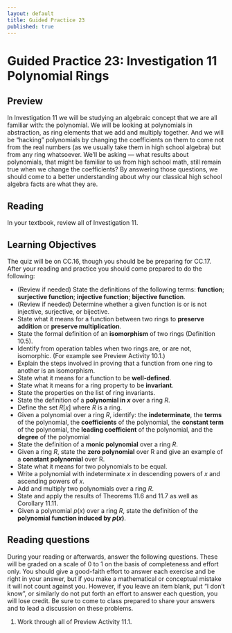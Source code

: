 ```yaml
---
layout: default
title: Guided Practice 23
published: true
---
```



# Guided Practice 23: Investigation 11 Polynomial Rings

## Preview

In Investigation 11 we will be studying an algebraic concept that we are all familiar with: the polynomial. We will be looking at polynomials in abstraction, as ring elements that we add and multiply together. And we will be “hacking” polynomials by changing the coefficients on them to come not from the real numbers (as we usually take them in high school algebra) but from any ring whatsoever. We’ll be asking — what results about polynomials, that might be familiar to us from high school math, still remain true when we change the coefficients? By answering those questions, we should come to a better understanding about why our classical high school algebra facts are what they are.

## Reading

In your textbook, review all of Investigation 11.

## Learning Objectives 

The quiz will be on CC.16, though you should be be preparing for CC.17. After your reading and practice you should come prepared to do the following:

+ (Review if needed) State the definitions of the following terms: __function__; __surjective function__; __injective function__; __bijective function__.
+ (Review if needed) Determine whether a given function is or is not injective, surjective, or bijective.
+ State what it means for a function between two rings to __preserve addition__ or __preserve multiplication__.
+ State the formal definition of an __isomorphism__ of two rings (Definition 10.5).
+ Identify from operation tables when two rings are, or are not, isomorphic. (For example see  Preview Activity 10.1.)
+ Explain the steps involved in proving that a function from one ring to another is an isomorphism.
+ State what it means for a function to be __well-defined__.
+ State what it means for a ring property to be __invariant__.
+ State the properties on the list of ring invariants.
+ State the definition of a __polynomial in $x$__ over a ring $R$.
+ Define the set $R[x]$ where $R$ is a ring.
+ Given a polynomial over a ring $R$, identify: the __indeterminate__, the __terms__ of the polynomial, the __coefficients__ of the polynomial, the __constant term__ of the polynomial,  the __leading coefficient__ of the polynomial, and the __degree__ of the polynomial
+ State the definition of a __monic polynomial__ over a ring $R$.
+ Given a ring $R$, state the __zero polynomial__ over R and give an example of a __constant polynomial__ over R.
+ State what it means for two polynomials to be equal.
+ Write a polynomial with indeterminate $x$ in descending powers of $x$ and ascending powers of $x$.
+ Add and multiply two polynomials over a ring $R$.
+ State and apply the results of Theorems 11.6 and 11.7 as well as Corollary 11.11.
+ Given a polynomial $p(x)$ over a ring $R$, state the definition of the __polynomial function induced by $p(x)$__.

## Reading questions

During your reading or afterwards, answer the following questions. These will be graded on a scale of 0 to 1 on the basis of completeness and effort only. You should give a good-faith effort to answer each exercise and be right in your answer, but if you make a mathematical or conceptual mistake it will not count against you. However, if you leave an item blank, put “I don’t know”, or similarly do not put forth an effort to answer each question, you will lose credit. Be sure to come to class prepared to share your answers and to lead a discussion on these problems.

1. Work through all of Preview Activity 11.1.
